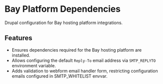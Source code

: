 # Bay Platform Dependencies
Drupal configuration for Bay hosting platform integrations.

## Features
- Ensures dependencies required for the Bay hosting platform are installed.
- Allows configuring the default `Reply-To` email address via `SMTP_REPLYTO`
  environment variable.
- Adds validation to webform email handler form, restricting configuration 
  emails configured in SMTP_WHITELIST envvar.

